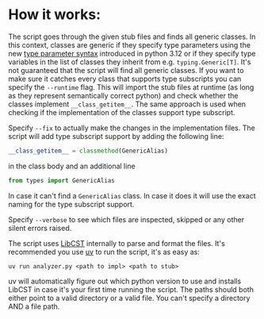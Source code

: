 # How it works:
The script goes through the given stub files and finds all generic classes. In this context, classes are generic if they specify type parameters using the new [type parameter syntax](https://docs.python.org/3/reference/compound_stmts.html#generic-classes) introduced in python 3.12 or if they specify type variables in the list of classes they inherit from e.g. `typing.Generic[T]`. It's not guaranteed that the script will find all generic classes. If you want to make sure it catches every class that supports type subscripts you  can specify the `--runtime` flag. This will import the stub files at runtime (as long as they represent semantically correct python) and check whether the classes implement `__class_getitem__`. The same approach is used when checking if the implementation of the classes support type subscript.

Specify `--fix` to actually make the changes in the implementation files. The script will add type subscript support by adding the following line:<br>
```py
__class_getitem__ = classmethod(GenericAlias)
``` 
in the class body and an additional line
```py
from types import GenericAlias
```
In case it can't find a `GenericAlias` class. In case it does it will use the exact naming for the type subscript support.

Specify `--verbose` to see which files are inspected, skipped or any other silent errors raised.

The script uses [LibCST](https://github.com/Instagram/LibCST) internally to parse and format the files.
It's recommended you use [uv](https://docs.astral.sh/uv/) to run the script, it's as easy as:
```
uv run analyzer.py <path to impl> <path to stub>
```
uv will automatically figure out which python version to use and installs LibCST in case it's your first time running the script.
The paths should both either point to a valid directory or a valid file. You can't specify a directory AND a file path.